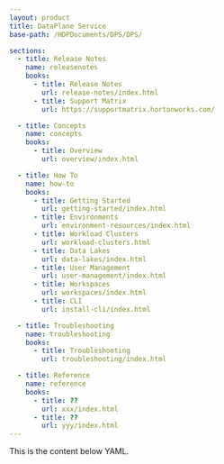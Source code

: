 ```yaml
---
layout: product
title: DataPlane Service
base-path: /HDPDocuments/DPS/DPS/

sections:
  - title: Release Notes
    name: releasenotes
    books:
      - title: Release Notes
        url: release-notes/index.html
      - title: Support Matrix
        url: https://supportmatrix.hortonworks.com/

  - title: Concepts
    name: concepts
    books:
      - title: Overview
        url: overview/index.html

  - title: How To
    name: how-to
    books:
      - title: Getting Started
        url: getting-started/index.html
      - title: Environments
        url: environment-resources/index.html
      - title: Workload Clusters
        url: workload-clusters.html
      - title: Data Lakes
        url: data-lakes/index.html
      - title: User Management
        url: user-management/index.html
      - title: Workspaces
        url: workspaces/index.html
      - title: CLI
        url: install-cli/index.html

  - title: Troubleshooting
    name: troubleshooting
    books:
      - title: Troubleshooting
        url: troubleshooting/index.html

  - title: Reference
    name: reference
    books:
      - title: ??
        url: xxx/index.html
      - title: ??
        url: yyy/index.html
---
```


This is the content below YAML.

